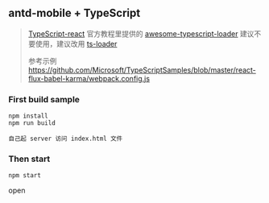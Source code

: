
## antd-mobile + TypeScript

> [TypeScript-react](https://www.typescriptlang.org/docs/handbook/react-&-webpack.html)
官方教程里提供的 [awesome-typescript-loader](https://www.npmjs.com/package/awesome-typescript-loader)
建议不要使用，建议改用 [ts-loader](https://www.npmjs.com/package/ts-loader)
>
> 参考示例 https://github.com/Microsoft/TypeScriptSamples/blob/master/react-flux-babel-karma/webpack.config.js

### First build sample

```shell
npm install
npm run build

自己起 server 访问 index.html 文件
```
### Then start

```shell
npm start
```

open 
